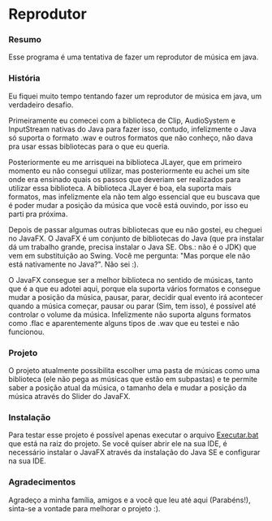 # Reprodutor

### Resumo
Esse programa é uma tentativa de fazer um reprodutor de música em java.

### História
Eu fiquei muito tempo tentando fazer um reprodutor de música em java, um verdadeiro desafio.

Primeiramente eu comecei com a biblioteca de Clip, AudioSystem e InputStream nativas do Java para fazer isso, contudo, infelizmente o Java só suporta o formato .wav e outros formatos que não conheço, não dava pra usar essas bibliotecas para o que eu queria.

Posteriormente eu me arrisquei na biblioteca JLayer, que em primeiro momento eu não consegui utilizar, mas posteriormente eu achei um site onde era ensinado quais os passos que deveriam ser realizados para utilizar essa biblioteca. A biblioteca JLayer é boa, ela suporta mais formatos, mas infelizmente ela não tem algo essencial que eu buscava que é poder mudar a posição da música que você está ouvindo, por isso eu parti pra próxima.

Depois de passar algumas outras bibliotecas que eu não gostei, eu cheguei no JavaFX. O JavaFX é um conjunto de bibliotecas do Java (que pra instalar dá um trabalho grande, precisa instalar o Java SE. Obs.: não é o JDK) que vem em substituição ao Swing. Você me pergunta: "Mas porque ele não está nativamente no Java?". Não sei :).

O JavaFX consegue ser a melhor biblioteca no sentido de músicas, tanto que é a que eu adotei aqui, porque ela suporta vários formatos e consegue mudar a posição da música, pausar, parar, decidir qual evento irá acontecer quando a música começar, pausar ou parar (Sim, tem isso), é possível até controlar o volume da música. Infelizmente não suporta alguns formatos como .flac e aparentemente alguns tipos de .wav que eu testei e não funcionou.

### Projeto
O projeto atualmente possibilita escolher uma pasta de músicas como uma biblioteca (ele não pega as músicas que estão em subpastas) e te permite saber a posição atual da música, o tamanho dela e mudar a posição da música através do Slider do JavaFX.

### Instalação
Para testar esse projeto é possível apenas executar o arquivo <a href="Executar.bat">Executar.bat</a> que está na raiz do projeto. Se você quiser abrir ele na sua IDE, é necessário instalar o JavaFX através da instalação do Java SE e configurar na sua IDE.

### Agradecimentos
Agradeço a minha família, amigos e a você que leu até aqui (Parabéns!), sinta-se a vontade para melhorar o projeto :).
